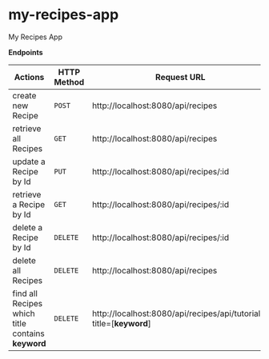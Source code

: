 # my-recipes-app
My Recipes App

**Endpoints**

|Actions|HTTP Method|Request URL|
|---|----|-----------|
|create new Recipe|`POST`|http://localhost:8080/api/recipes|
|retrieve all Recipes|`GET`|http://localhost:8080/api/recipes|
|update a Recipe by Id|`PUT`|http://localhost:8080/api/recipes/:id|
|retrieve a Recipe by Id|`GET`|http://localhost:8080/api/recipes/:id
|delete a Recipe by Id|`DELETE`|http://localhost:8080/api/recipes/:id|
|delete all Recipes|`DELETE`|http://localhost:8080/api/recipes|
|find all Recipes which title contains **keyword**|`DELETE`|http://localhost:8080/api/recipes/api/tutorials?title=[**keyword**]|
